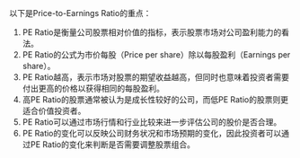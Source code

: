

以下是Price-to-Earnings Ratio的重点：

1. PE Ratio是衡量公司股票相对价值的指标，表示股票市场对公司盈利能力的看法。
2. PE Ratio的公式为市价每股（Price per share）除以每股盈利（Earnings per share）。
3. PE Ratio越高，表示市场对股票的期望收益越高，但同时也意味着投资者需要付出更高的价格以获得相同的每股盈利。
4. 高PE Ratio的股票通常被认为是成长性较好的公司，而低PE Ratio的股票则更适合价值投资者。
5. PE Ratio可以通过市场行情和行业比较来进一步评估公司的股价是否合理。
6. PE Ratio的变化可以反映公司财务状况和市场预期的变化，因此投资者可以通过PE Ratio的变化来判断是否需要调整股票组合。